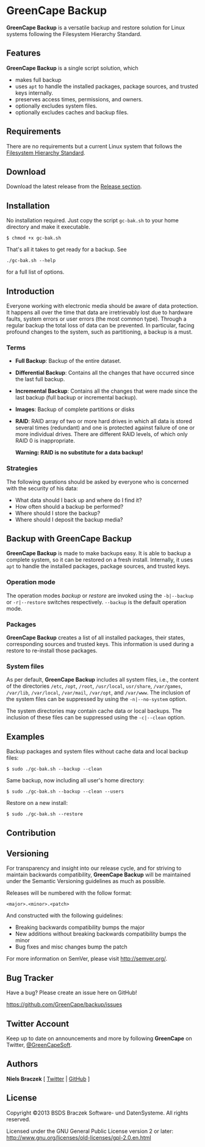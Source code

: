 # GreenCape Backup

**GreenCape Backup** is a versatile backup and restore solution for Linux systems following the
Filesystem Hierarchy Standard.

## Features

**GreenCape Backup** is a single script solution, which

 -  makes full backup
 -  uses `apt` to handle the installed packages, package sources, and trusted keys internally.
 -  preserves access times, permissions, and owners.
 -  optionally excludes system files.
 -  optionally excludes caches and backup files.

## Requirements

There are no requirements but a current Linux system that follows the
[Filesystem Hierarchy Standard](http://en.wikipedia.org/wiki/Filesystem_Hierarchy_Standard).

## Download

Download the latest release from the [Release section](https://github.com/GreenCape/backup/releases).

## Installation

No installation required. Just copy the script `gc-bak.sh` to your home directory and make it
executable.

`$ chmod +x gc-bak.sh`

That's all it takes to get ready for a backup. See

`./gc-bak.sh --help`

for a full list of options.

## Introduction

Everyone working with electronic media should be aware of data protection.
It happens all over the time that data are irretrievably lost due to hardware faults,
system errors or user errors (the most common type).
Through a regular backup the total loss of data can be prevented.
In particular, facing profound changes to the system, such as partitioning, a backup is a must.

### Terms

 -  **Full Backup**: Backup of the entire dataset.
 -  **Differential Backup**: Contains all the changes that have occurred since the last full backup.
 -  **Incremental Backup**: Contains all the changes that were made since the last backup
    (full backup or incremental backup).
 -  **Images**: Backup of complete partitions or disks
 -  **RAID**: RAID array of two or more hard drives in which all data is stored several times
    (redundant) and one is protected against failure of one or more individual drives.
    There are different RAID levels, of which only RAID 0 is inappropriate.

    **Warning: RAID is no substitute for a data backup!**

### Strategies

The following questions should be asked by everyone who is concerned with the security of his data:

 -  What data should I back up and where do I find it?
 -  How often should a backup be performed?
 -  Where should I store the backup?
 -  Where should I deposit the backup media?

## Backup with GreenCape Backup

**GreenCape Backup** is made to make backups easy. It is able to backup a complete system, so it
can be restored on a fresh install. Internally, it uses `apt` to handle the installed packages,
package sources, and trusted keys.

### Operation mode

The operation modes *backup* or *restore* are invoked using the `-b|--backup` or `-r|--restore`
switches respectively. `--backup` is the default operation mode.

### Packages

**GreenCape Backup** creates a list of all installed packages, their states, corresponding
sources and trusted keys. This information is used during a restore to re-install those packages.

### System files

As per default, **GreenCape Backup** includes all system files, i.e., the content of the
directories `/etc`, `/opt`, `/root`, `/usr/local`, `usr/share`, `/var/games`, `/var/lib`, `/var/local`, `/var/mail`,
`/var/opt`, and `/var/www`. The inclusion of the system files can be suppressed by using the
`-n|--no-system` option.

The system directories may contain cache data or local backups. The inclusion of these files
can be suppressed using the `-c|--clean` option.

## Examples

Backup packages and system files without cache data and local backup files:

`$ sudo ./gc-bak.sh --backup --clean`

Same backup, now including all user's home directory:

`$ sudo ./gc-bak.sh --backup --clean --users`

Restore on a new install:

`$ sudo ./gc-bak.sh --restore`

## Contribution

## Versioning

For transparency and insight into our release cycle, and for striving to maintain backwards
compatibility, **GreenCape Backup** will be maintained under the Semantic Versioning guidelines
as much as possible.

Releases will be numbered with the follow format:

`<major>.<minor>.<patch>`

And constructed with the following guidelines:

* Breaking backwards compatibility bumps the major
* New additions without breaking backwards compatibility bumps the minor
* Bug fixes and misc changes bump the patch

For more information on SemVer, please visit http://semver.org/.


## Bug Tracker

Have a bug? Please create an issue here on GitHub!

https://github.com/GreenCape/backup/issues


## Twitter Account

Keep up to date on announcements and more by following **GreenCape** on Twitter,
[@GreenCapeSoft](https://twitter.com/GreenCapeSoft).


<!--
## Mailing List

Have a question? Ask on our mailing list!

greencape-backup@googlegroups.com

http://groups.google.com/group/greencape-backup
-->

## Authors

**Niels Braczek** [ [Twitter](http://twitter.com/hiPHPie) | [GitHub](http://github.com/nibra) ]


## License

Copyright &copy;2013 BSDS Braczek Software- und DatenSysteme. All rights reserved.

Licensed under the GNU General Public License version 2 or later: http://www.gnu.org/licenses/old-licenses/gpl-2.0.en.html